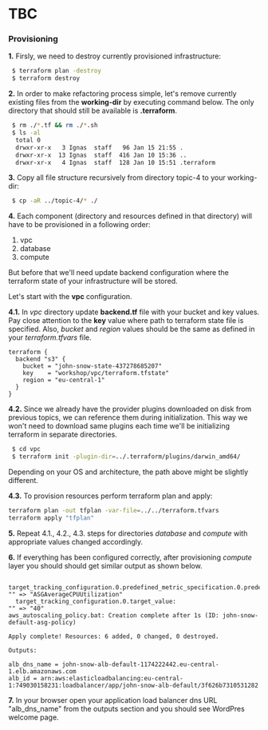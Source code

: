 # TBC

### Provisioning

**1.** Firsly, we need to destroy currently provisioned infrastructure:

```bash
 $ terraform plan -destroy
 $ terraform destroy
```

**2.** In order to make refactoring process simple, let's remove currently existing files from the **working-dir** by
executing command below. The only directory that should still be available is **.terraform**.

```bash
 $ rm ./*.tf && rm ./*.sh
 $ ls -al 
  total 0
  drwxr-xr-x   3 Ignas  staff   96 Jan 15 21:55 .
  drwxr-xr-x  13 Ignas  staff  416 Jan 10 15:36 ..
  drwxr-xr-x   4 Ignas  staff  128 Jan 10 15:51 .terraform
```

**3.** Copy all file structure recursively from directory topic-4 to your working-dir:

```bash
 $ cp -aR ../topic-4/* ./
```

**4.** Each component (directory and resources defined in that directory) will have to be provisioned in a following order:
1. vpc
2. database
3. compute


But before that we'll need update backend configuration where the terraform state of your infrastructure will be stored.

Let's start with the **vpc** configuration. 

**4.1.** In *vpc* directory update **backend.tf** file with your bucket and key values. Pay close attention to the **key**
value where path to terraform state file is specified. Also, *bucket* and *region* values should be the same as defined
in your *terraform.tfvars* file.

```hcl-terraform
terraform {
  backend "s3" {
    bucket = "john-snow-state-437278685207"
    key    = "workshop/vpc/terraform.tfstate"
    region = "eu-central-1"
  }
}
```

**4.2.** Since we already have the provider plugins downloaded on disk from previous topics, we can reference them during 
initialization. This way we won't need to download same plugins each time we'll be initializing terraform in separate directories. 

```bash
 $ cd vpc
 $ terraform init -plugin-dir=../.terraform/plugins/darwin_amd64/
```

Depending on your OS and architecture, the path above might be slightly different.

**4.3.** 
To provision resources perform terraform plan and apply:

```bash
terraform plan -out tfplan -var-file=../../terraform.tfvars
terraform apply "tfplan"
```

**5.** Repeat 4.1., 4.2., 4.3. steps for directories *database* and *compute* with appropriate values changed accordingly.

**6.** If everything has been configured correctly, after provisioning *compute* layer you should should get similar output 
as shown below. 

```hcl-terraform
  target_tracking_configuration.0.predefined_metric_specification.0.predefined_metric_type: "" => "ASGAverageCPUUtilization"
  target_tracking_configuration.0.target_value:                                             "" => "40"
aws_autoscaling_policy.bat: Creation complete after 1s (ID: john-snow-default-asg-policy)

Apply complete! Resources: 6 added, 0 changed, 0 destroyed.

Outputs:

alb_dns_name = john-snow-alb-default-1174222442.eu-central-1.elb.amazonaws.com
alb_id = arn:aws:elasticloadbalancing:eu-central-1:749030158231:loadbalancer/app/john-snow-alb-default/3f626b7310531282

```

**7.** In your browser open your application load balancer dns URL "alb_dns_name" from the outputs section and you should 
see WordPres welcome page.
